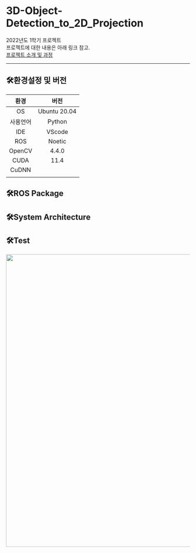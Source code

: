 # 3D-Object-Detection_to_2D_Projection
2022년도 1학기 프로젝트  
프로젝트에 대한 내용은 아래 링크 참고.  
[프로젝트 소개 및 과정]()

---

## 🛠️환경설정 및 버전  
|환경|버전|
|:--:|:--:|
|OS|Ubuntu 20.04|
|사용언어|Python|
|IDE|VScode|
|ROS|Noetic|
|OpenCV|4.4.0|
|CUDA|11.4|
|CuDNN||
|||  

## 🛠️ROS Package  


## 🛠️System Architecture  

## 🛠️Test  
<p align="center"><img src="img/Test.gif" width="800px"></p>  
